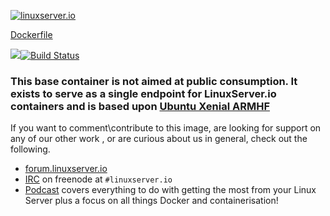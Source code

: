[linuxserverurl]: https://linuxserver.io
[forumurl]: https://forum.linuxserver.io
[ircurl]: https://www.linuxserver.io/irc/
[podcasturl]: https://www.linuxserver.io/podcast/

[![linuxserver.io](https://raw.githubusercontent.com/linuxserver/docker-templates/master/linuxserver.io/img/linuxserver_medium.png)][linuxserverurl]

[Dockerfile](https://github.com/linuxserver/docker-baseimage-xenial-armhf/blob/master/Dockerfile)

[![](https://images.microbadger.com/badges/image/lsiobase/xenial.armhf.svg)](https://microbadger.com/images/lsiobase/xenial.armhf "Get your own image badge on microbadger.com")[![Build Status](http://jenkins.linuxserver.io:8080/job/Dockers/job/BaseImages-armhf/job/lsiobase-xenial.armhf/badge/icon)](http://jenkins.linuxserver.io:8080/job/Dockers/job/BaseImages-armhf/job/lsiobase-xenial.armhf/)

### This base container is not aimed at public consumption. It exists to serve as a single endpoint for LinuxServer.io containers and is based upon [Ubuntu Xenial ARMHF](https://hub.docker.com/_/ubuntu/)

If you want to comment\contribute to this image, are looking for support on any of our other work , or are curious about us in general, check out the following.

* [forum.linuxserver.io][forumurl]
* [IRC][ircurl] on freenode at `#linuxserver.io`
* [Podcast][podcasturl] covers everything to do with getting the most from your Linux Server plus a focus on all things Docker and containerisation!
